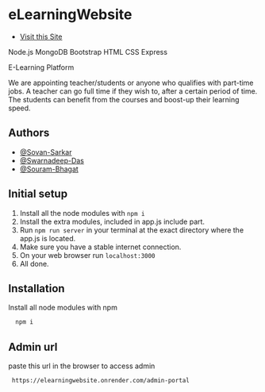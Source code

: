 # eLearningWebsite
- [Visit this Site](https://elearningwebsite.onrender.com/)
  
Node.js MongoDB Bootstrap HTML CSS Express

E-Learning Platform

We are appointing teacher/students or anyone who qualifies with part-time jobs. A teacher can go full time if they wish to, after a certain period of time. The students can benefit from the courses and boost-up their learning speed.



## Authors

- [@Sovan-Sarkar](https://github.com/El-Psy-Congroo-001)
- [@Swarnadeep-Das](https://github.com/jojocoder28)
- [@Souram-Bhagat](https://github.com/Sourom-Bhagat)


## Initial setup
1. Install all the node modules with ```npm i```
2. Install the extra modules, included in app.js include part.
3. Run ```npm run server```  in your terminal at the exact directory where the app.js is located.
4. Make sure you have a stable internet connection.
5. On your web browser run ```localhost:3000```
6. All done.
## Installation

Install all node modules with npm

```bash
  npm i
```
    
## Admin url
paste this url in the browser to access admin
```bash
 https://elearningwebsite.onrender.com/admin-portal
```
